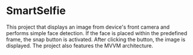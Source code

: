 # SmartSelfie
This project that displays an image from device's front camera and performs simple face detection. If the face is placed within the predefined frame, the snap button is activated. After clicking the button, the image is displayed. The project also features the MVVM architecture.
